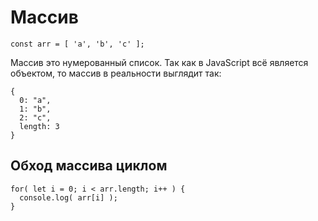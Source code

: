 # Массив

    const arr = [ 'a', 'b', 'c' ];

Массив это нумерованный список. Так как в JavaScript всё является объектом, то массив в реальности выглядит так:

    {
      0: "a",
      1: "b",
      2: "c",
      length: 3
    }

## Обход массива циклом

    for( let i = 0; i < arr.length; i++ ) {
      console.log( arr[i] );
    }
